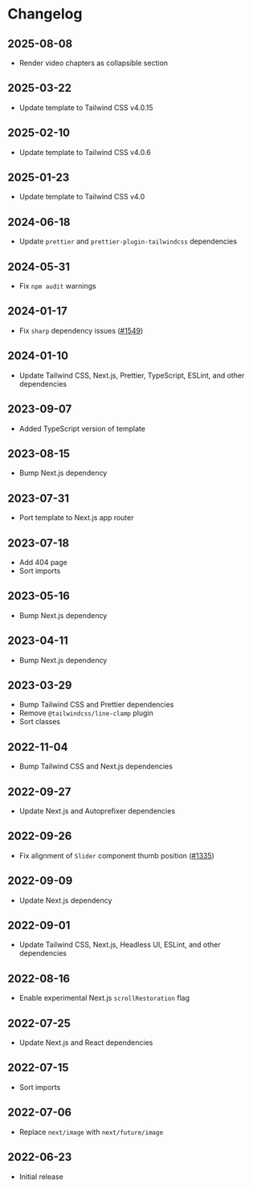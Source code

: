 # Changelog

## 2025-08-08

- Render video chapters as collapsible section

## 2025-03-22

- Update template to Tailwind CSS v4.0.15

## 2025-02-10

- Update template to Tailwind CSS v4.0.6

## 2025-01-23

- Update template to Tailwind CSS v4.0

## 2024-06-18

- Update `prettier` and `prettier-plugin-tailwindcss` dependencies

## 2024-05-31

- Fix `npm audit` warnings

## 2024-01-17

- Fix `sharp` dependency issues ([#1549](https://github.com/tailwindlabs/tailwind-plus-issues/issues/1549))

## 2024-01-10

- Update Tailwind CSS, Next.js, Prettier, TypeScript, ESLint, and other dependencies

## 2023-09-07

- Added TypeScript version of template

## 2023-08-15

- Bump Next.js dependency

## 2023-07-31

- Port template to Next.js app router

## 2023-07-18

- Add 404 page
- Sort imports

## 2023-05-16

- Bump Next.js dependency

## 2023-04-11

- Bump Next.js dependency

## 2023-03-29

- Bump Tailwind CSS and Prettier dependencies
- Remove `@tailwindcss/line-clamp` plugin
- Sort classes

## 2022-11-04

- Bump Tailwind CSS and Next.js dependencies

## 2022-09-27

- Update Next.js and Autoprefixer dependencies

## 2022-09-26

- Fix alignment of `Slider` component thumb position ([#1335](https://github.com/tailwindlabs/tailwind-plus-issues/issues/1335))

## 2022-09-09

- Update Next.js dependency

## 2022-09-01

- Update Tailwind CSS, Next.js, Headless UI, ESLint, and other dependencies

## 2022-08-16

- Enable experimental Next.js `scrollRestoration` flag

## 2022-07-25

- Update Next.js and React dependencies

## 2022-07-15

- Sort imports

## 2022-07-06

- Replace `next/image` with `next/future/image`

## 2022-06-23

- Initial release

